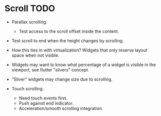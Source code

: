 # Scroll TODO

* Parallax scrolling.
    - Test access to the scroll offset inside the content.

* Test scroll to end when the height changes by scrolling.
* How this ties in with virtualization? Widgets that only reserve layout space when not visible.

* Widgets may want to know what percentage of a widget is visible in the viewport, see flutter "slivers" concept.
* "Sliver" widgets may change size due to scrolling.

* Touch scrolling.
    - Need touch events first.
    - Push against end indicator.
    - Acceleration/smooth scrolling integration.